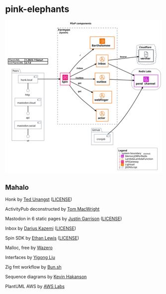 # pink-elephants

<picture>
 <source media="(prefers-color-scheme: dark)" srcset="/bartholomew/static/diagram-dark-peop.png">
 <source media="(prefers-color-scheme: light)" srcset="/bartholomew/static/diagram-peop.svg">
 <img alt="diagram" src="/bartholomew/static/diagram-peop.svg">
</picture>

## Mahalo
Honk
  by [Ted Unangst](https://humungus.tedunangst.com/r/honk) ([LICENSE](https://humungus.tedunangst.com/r/honk/v/tip/f/LICENSE))

ActivityPub deconstructed
  by [Tom MacWright](https://macwright.com/2022/12/09/activitypub.html)

Mastodon in 6 static pages
  by [Justin Garrison](https://github.com/rothgar/static-mastodon/) ([LICENSE](https://github.com/rothgar/static-mastodon/blob/main/LICENSE))

Inbox
  by [Darius Kazemi](https://github.com/dariusk/express-activitypub) ([LICENSE](https://github.com/dariusk/express-activitypub/blob/master/LICENSE-MIT))

Spin SDK
 by [Ethan Lewis](https://github.com/elewis787/spin-zig) ([LICENSE](https://github.com/elewis787/spin-zig/blob/main/LICENSE))

Malloc, free
 by [Wazero](https://wazero.io/languages/zig/)

Interfaces
 by [Yigong Liu](https://github.com/yglcode/zig_interfaces)

Zig fmt workflow
 by [Bun.sh](https://github.com/oven-sh/bun/)

Sequence diagrams
 by [Kevin Hakanson](https://aws.amazon.com/blogs/architecture/sequence-diagrams-enrich-your-understanding-of-distributed-architectures/)

PlantUML AWS
 by [AWS Labs](https://github.com/awslabs/aws-icons-for-plantuml)

